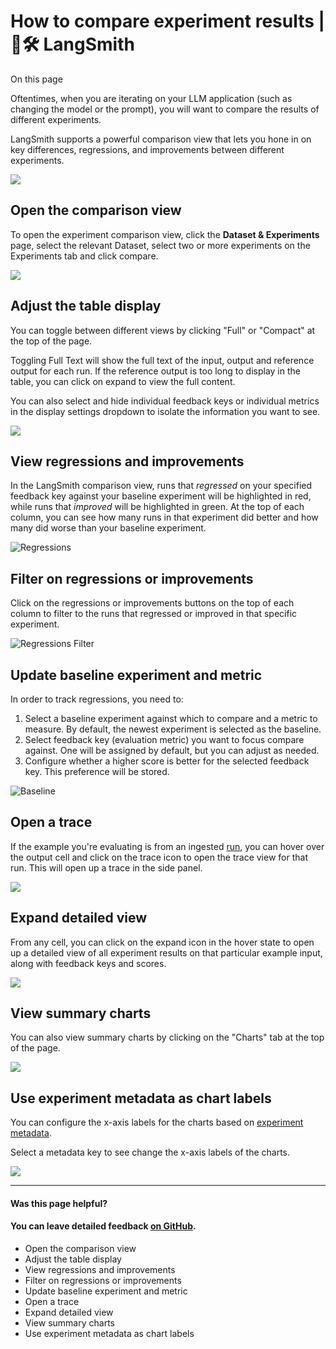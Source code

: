 # How to compare experiment results | 🦜️🛠️ LangSmith

On this page

Oftentimes, when you are iterating on your LLM application (such as changing the model or the prompt), you will want to compare the results of different experiments.

LangSmith supports a powerful comparison view that lets you hone in on key differences, regressions, and improvements between different experiments.

![](/assets/images/compare-92cf87a92a0592831d6b8ff89372020e.gif)

## Open the comparison view​

To open the experiment comparison view, click the **Dataset & Experiments** page, select the relevant Dataset, select two or more experiments on the Experiments tab and click compare.

![](/assets/images/compare_select-a65688e7942d0d4bf824473a8bd9bf18.png)

## Adjust the table display​

You can toggle between different views by clicking "Full" or "Compact" at the top of the page.

Toggling Full Text will show the full text of the input, output and reference output for each run. If the reference output is too long to display in the table, you can click on expand to view the full content.

You can also select and hide individual feedback keys or individual metrics in the display settings dropdown to isolate the information you want to see.

![](/assets/images/toggle_views-44fb854d566e54a2b5014601cf1f1353.gif)

## View regressions and improvements​

In the LangSmith comparison view, runs that _regressed_ on your specified feedback key against your baseline experiment will be highlighted in red, while runs that _improved_ will be highlighted in green. At the top of each column, you can see how many runs in that experiment did better and how many did worse than your baseline experiment.

![Regressions](/assets/images/regression_view-6445db75bfcaa79c88446da1429045dd.png)

## Filter on regressions or improvements​

Click on the regressions or improvements buttons on the top of each column to filter to the runs that regressed or improved in that specific experiment.

![Regressions Filter](/assets/images/filter_to_regressions-a40ec775f25c1c7179a3ec8a4df8f732.png)

## Update baseline experiment and metric​

In order to track regressions, you need to:

  1. Select a baseline experiment against which to compare and a metric to measure. By default, the newest experiment is selected as the baseline.
  2. Select feedback key (evaluation metric) you want to focus compare against. One will be assigned by default, but you can adjust as needed.
  3. Configure whether a higher score is better for the selected feedback key. This preference will be stored.

![Baseline](/assets/images/select_baseline-eb990d76f6ee4e5c76509e693a5e6227.png)

## Open a trace​

If the example you're evaluating is from an ingested [run](/observability/concepts#runs), you can hover over the output cell and click on the trace icon to open the trace view for that run. This will open up a trace in the side panel.

![](/assets/images/open_source_trace-426f75ecb6815cb9ab38ab55ee99d6cf.png)

## Expand detailed view​

From any cell, you can click on the expand icon in the hover state to open up a detailed view of all experiment results on that particular example input, along with feedback keys and scores.

![](/assets/images/expanded_view-73880f6556e9f2c4152fda9b269f0641.png)

## View summary charts​

You can also view summary charts by clicking on the "Charts" tab at the top of the page.

![](/assets/images/charts_tab-f9b42b53119df27d2c7b0b4fc07d325b.png)

## Use experiment metadata as chart labels​

You can configure the x-axis labels for the charts based on [experiment metadata](/evaluation/how_to_guides/filter_experiments_ui#background-add-metadata-to-your-experiments).

Select a metadata key to see change the x-axis labels of the charts.

![](/assets/images/metadata_in_charts-54244735eea874ca500038f71dd05153.png)

* * *

#### Was this page helpful?

  

#### You can leave detailed feedback [on GitHub](https://github.com/langchain-ai/langsmith-docs/issues/new?title=DOC%3A+%3CPlease+write+a+comprehensive+title+after+the+%27DOC%3A+%27+prefix%3E).

  * Open the comparison view
  * Adjust the table display
  * View regressions and improvements
  * Filter on regressions or improvements
  * Update baseline experiment and metric
  * Open a trace
  * Expand detailed view
  * View summary charts
  * Use experiment metadata as chart labels